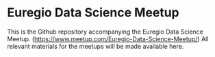 # Euregio Data Science Meetup
This is the Github repository accompanying the Euregio Data Science Meetup. 
(https://www.meetup.com/Euregio-Data-Science-Meetup/)
All relevant materials for the meetups will be made available here.
